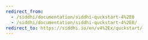 ```yaml
---
redirect_from:
  - /siddhi/documentation/siddhi-quckstart-4%2E0
  - /siddhi/documentation/siddhi-quckstart-4%2E0/
redirect_to: https://siddhi.io/en/v4%2Ex/quckstart/
---
```

